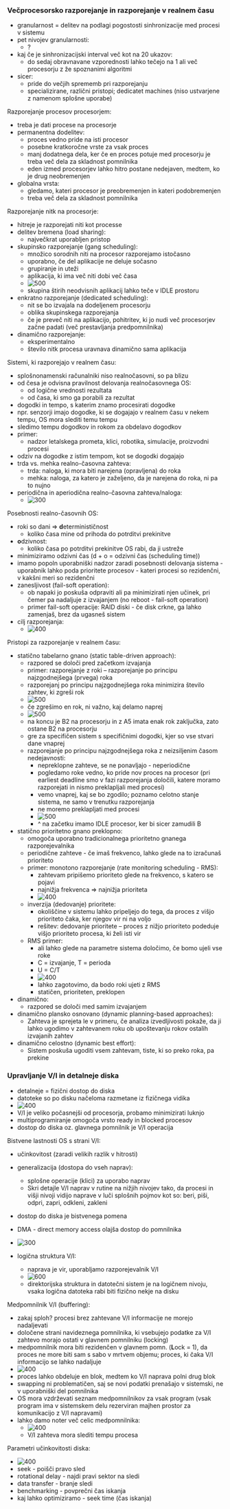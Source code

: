 ### Večprocesorsko razporejanje in razporejanje v realnem času

- granularnost = delitev na podlagi pogostosti sinhronizacije med procesi v sistemu
- pet nivojev granularnosti:
	- ?
- kaj če je sinhronizacijski interval več kot na 20 ukazov:
	- do sedaj obravnavane vzporednosti lahko tečejo na 1 ali več procesorju z že spoznanimi algoritmi
- sicer:
	- pride do večjih sprememb pri razporejanju
	- specializirane, različni pristopi; dedicatet machines (niso ustvarjene z namenom splošne uporabe)

Razporejanje procesov procesorjem:
- treba je dati procese na procesorje
- permanentna dodelitev:
	- proces vedno pride na isti procesor
	- posebne kratkoročne vrste za vsak proces
	- manj dodatnega dela, ker če en proces potuje med procesorju je treba več dela za skladnost pomnilnika
	- eden izmed procesorjev lahko hitro postane nedejaven, medtem, ko je drug neobremenjen
- globalna vrsta:
	- gledamo, kateri procesor je preobremenjen in kateri podobremenjen
	- treba več dela za skladnost pomnilnika

Razporejanje nitk na procesorje:
- hitreje je razporejati niti kot processe
- delitev bremena (load sharing):
	- največkrat uporabljen pristop
- skupinsko razporejanje (gang scheduling):
	- množico sorodnih niti na procesor razporejamo istočasno
	- uporabno, če del aplikacije ne deluje sočasno
	- grupiranje in uteži
	- aplikacija, ki ima več niti dobi več časa
	- ![500](../../Images/Pasted%20image%2020240513142139.png)
	- skupina štirih neodvisnih aplikacij lahko teče v IDLE prostoru
- enkratno razporejanje (dedicated scheduling):
	- nit se bo izvajala na dodeljenem procesorju
	- oblika skupinskega razporejanja
	- če je preveč niti na aplikacijo, pohitritev, ki jo nudi več procesorjev začne padati (več prestavljanja predpomnilnika)
- dinamično razporejanje:
	- eksperimentalno
	- število nitk procesa uravnava dinamično sama aplikacija

Sistemi, ki razporejajo v realnem času:
- splošnonamenski računalniki niso realnočasovni, so pa blizu
- od česa je odvisna pravilnost delovanja realnočasovnega OS:
	- od logične vrednosti rezultata
	- od časa, ki smo ga porabili za rezultat
- dogodki in tempo, s katerim znamo procesirati dogodke
- npr. senzorji imajo dogodke, ki se dogajajo v realnem času v nekem tempu, OS mora slediti temu tempu
- sledimo tempu dogodkov in rokom za obdelavo dogodkov
- primer:
	- nadzor letalskega prometa, klici, robotika, simulacije, proizvodni procesi
- odziv na dogodke z istim tempom, kot se dogodki dogajajo
- trda vs. mehka realno-časovna zahteva:
	- trda: naloga, ki mora biti narejena (opravljena) do roka
	- mehka: naloga, za katero je zaželjeno, da je narejena do roka, ni pa to nujno
- periodična in aperiodična realno-časovna zahteva/naloga:
	- ![300](../../Images/Pasted%20image%2020240513143454.png)

Posebnosti realno-časovnih OS:
- roki so dani => **d**eterminističnost
	- koliko časa mine od prihoda do potrditvi prekinitve
- **o**dzivnost:
	- koliko časa po potrditvi prekinitve OS rabi, da ji ustreže
- minimiziramo odzivni čas (d + o = odzivni čas (scheduling time))
- imamo popoln uporabniški nadzor zaradi posebnosti delovanja sistema - uporabnik lahko poda prioritete procesov - kateri procesi so rezidenčni, v kakšni meri so rezidenčni
- zanesljivost (fail-soft operation):
	- ob napaki jo poskuša odpraviti ali pa minimizirati njen učinek, pri čemer pa nadaljuje z izvajanjem (no reboot - fail-soft operation)
	- primer fail-soft operacije: RAID diski - če disk crkne, ga lahko zamenjaš, brez da ugasneš sistem
- cilj razporejanja:
	- ![400](../../Images/Pasted%20image%2020240513144302.png)

Pristopi za razporejanje v realnem času:
- statično tabelarno gnano (static table-driven approach):
	- razpored se določi pred začetkom izvajanja
	- primer: razporejanje z roki – razporejanje po principu najzgodnejšega (prvega) roka
	- razporejanj po principu najzgodnejšega roka minimizira število zahtev, ki zgreši rok
	- ![500](../../Images/Pasted%20image%2020240513144704.png)
	- če zgrešimo en rok, ni važno, kaj delamo naprej
	- ![500](../../Images/Pasted%20image%2020240513145136.png)
	- na koncu je B2 na procesorju in z A5 imata enak rok zaključka, zato ostane B2 na procesorju
	- gre za specifičen sistem s specifičnimi dogodki, kjer so vse stvari dane vnaprej
	- razporejanje po principu najzgodnejšega roka z neizsiljenim časom nedejavnosti:
		- nepreklopne zahteve, se ne ponavljajo - neperiodične
		- pogledamo roke vedno, ko pride nov proces na procesor (pri earliest deadline smo v fazi razporejanja določili, katere moramo razporejati in nismo preklapljali med procesi)
		- vemo vnaprej, kaj se bo zgodilo; poznamo celotno stanje sistema, ne samo v trenutku razporejanja
		- ne moremo preklapljati med procesi
		- ![500](../../Images/Pasted%20image%2020240513150009.png)
		- ^ na začetku imamo IDLE procesor, ker bi sicer zamudili B
- statično prioritetno gnano preklopno:
	- omogoča uporabno tradicionalnega prioritetno gnanega razporejevalnika
	- periodične zahteve - če imaš frekvenco, lahko glede na to izračunaš prioriteto
	- primer: monotono razporejanje (rate monitoring scheduling - RMS):
		- zahtevam pripišemo prioriteto glede na frekvenco, s katero se pojavi
		- najnižja frekvenca => najnižja prioriteta
		- ![400](../../Images/Pasted%20image%2020240513151916.png)
	- inverzija (dedovanje) prioritete:
		- okoliščine v sistemu lahko pripeljejo do tega, da proces z višjo prioriteto čaka, ker njegov vir ni na voljo
		- rešitev: dedovanje prioritete – proces z nižjo prioriteto podeduje višjo prioriteto procesa, ki želi isti vir
	- RMS primer:
		- ali lahko glede na parametre sistema določimo, če bomo ujeli vse roke
		- C = izvajanje, T = perioda
		- U = C/T
		- ![400](../../Images/Pasted%20image%2020240513152413.png)
		- lahko zagotovimo, da bodo roki ujeti z RMS
		- statičen, prioriteten, preklopen
- dinamično:
	- razpored se določi med samim izvajanjem
- dinamično plansko osnovano (dynamic planning-based approaches):
	- Zahteva je sprejeta le v primeru, če analiza izvedljivosti pokaže, da ji lahko ugodimo v zahtevanem roku ob upoštevanju rokov ostalih izvajanih zahtev
- dinamično celostno (dynamic best effort):
	- Sistem poskuša ugoditi vsem zahtevam, tiste, ki so preko roka, pa prekine

### Upravljanje V/I in detalneje diska

- detalneje = fizični dostop do diska
- datoteke so po disku načeloma razmetane iz fizičnega vidika
- ![400](../../Images/Pasted%20image%2020240513153256.png)
- V/I je veliko počasnejši od procesorja, probamo minimizirati luknjo
- multiprogramiranje omogoča vrsto ready in blocked procesov
- dostop do diska oz. glavnega pomnilnik je V/I operacija

Bistvene lastnosti OS s strani V/I:
- učinkovitost (zaradi velikih razlik v hitrosti)
- generalizacija (dostopa do vseh naprav):
	- splošne operacije (klici) za uporabo naprav
	- Skri detajle V/I naprav v rutine na nižjih nivojev tako, da procesi in višji nivoji vidijo naprave v luči splošnih pojmov kot so: beri, piši, odpri, zapri, odkleni, zakleni

- dostop do diska je bistvenega pomena
- DMA - direct memory access olajša dostop do pomnilnika
- ![300](../../Images/Pasted%20image%2020240513153844.png)

- logična struktura V/I:
	- naprava je vir, uporabljamo razporejevalnik V/I
	- ![600](../../Images/Pasted%20image%2020240513154137.png)
	- direktorijska struktura in datotečni sistem je na logičnem nivoju, vsaka logična datoteka rabi biti fizično nekje na disku

Medpomnilnik V/I (buffering):
- zakaj sploh? procesi brez zahtevane V/I informacije ne morejo nadaljevati
- določene strani navideznega pomnilnika, ki vsebujejo podatke za V/I zahtevo morajo ostati v glavnem pomnilniku (locking)
- medpomnilnik mora biti rezidenčen v glavnem pomn. (**L**ock = 1), da proces ne more biti sam s sabo v mrtvem objemu; proces, ki čaka V/I informacijo se lahko nadaljuje
- ![400](../../Images/Pasted%20image%2020240513154911.png)
- proces lahko obdeluje en blok, medtem ko V/I naprava polni drug blok
- swapping ni problematičen, saj se novi podatki prenašajo v sistemski, ne v uporabniški del pomnilnika
- OS mora vzdrževati seznam medpomnilnikov za vsak program (vsak program ima v sistemskem delu rezerviran majhen prostor za komunikacijo z V/I napravami)
- lahko damo noter več celic medpomnilnika:
	- ![400](../../Images/Pasted%20image%2020240513155059.png)
	- V/I zahteva mora slediti tempu procesa

Parametri učinkovitosti diska:
- ![400](../../Images/Pasted%20image%2020240513155225.png)
- seek - poišči pravo sled
- rotational delay - najdi pravi sektor na sledi
- data transfer - branje sledi
- benchmarking - povprečni čas iskanja
- kaj lahko optimiziramo - seek time (čas iskanja)